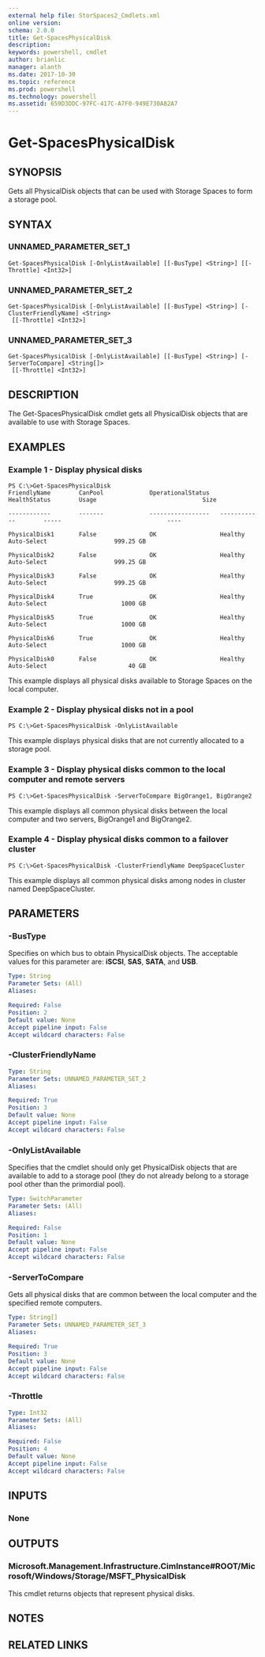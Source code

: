 ```yaml
---
external help file: StorSpaces2_Cmdlets.xml
online version: 
schema: 2.0.0
title: Get-SpacesPhysicalDisk
description: 
keywords: powershell, cmdlet
author: brianlic
manager: alanth
ms.date: 2017-10-30
ms.topic: reference
ms.prod: powershell
ms.technology: powershell
ms.assetid: 659D3DDC-97FC-417C-A7F0-949E730A82A7
---
```


# Get-SpacesPhysicalDisk

## SYNOPSIS
Gets all PhysicalDisk objects that can be used with Storage Spaces to form a storage pool.

## SYNTAX

### UNNAMED_PARAMETER_SET_1
```
Get-SpacesPhysicalDisk [-OnlyListAvailable] [[-BusType] <String>] [[-Throttle] <Int32>]
```

### UNNAMED_PARAMETER_SET_2
```
Get-SpacesPhysicalDisk [-OnlyListAvailable] [[-BusType] <String>] [-ClusterFriendlyName] <String>
 [[-Throttle] <Int32>]
```

### UNNAMED_PARAMETER_SET_3
```
Get-SpacesPhysicalDisk [-OnlyListAvailable] [[-BusType] <String>] [-ServerToCompare] <String[]>
 [[-Throttle] <Int32>]
```

## DESCRIPTION
The Get-SpacesPhysicalDisk cmdlet gets all PhysicalDisk objects that are available to use with Storage Spaces.

## EXAMPLES

### Example 1 - Display physical disks
```
PS C:\>Get-SpacesPhysicalDisk
FriendlyName        CanPool             OperationalStatus   HealthStatus        Usage                              Size

------------        -------             -----------------   ------------        -----                              ----

PhysicalDisk1       False               OK                  Healthy             Auto-Select                   999.25 GB

PhysicalDisk2       False               OK                  Healthy             Auto-Select                   999.25 GB

PhysicalDisk3       False               OK                  Healthy             Auto-Select                   999.25 GB

PhysicalDisk4       True                OK                  Healthy             Auto-Select                     1000 GB

PhysicalDisk5       True                OK                  Healthy             Auto-Select                     1000 GB

PhysicalDisk6       True                OK                  Healthy             Auto-Select                     1000 GB

PhysicalDisk0       False               OK                  Healthy             Auto-Select                       40 GB
```

This example displays all physical disks available to Storage Spaces on the local computer.

### Example 2 - Display physical disks not in a pool
```
PS C:\>Get-SpacesPhysicalDisk -OnlyListAvailable
```

This example displays physical disks that are not currently allocated to a storage pool.

### Example 3 - Display physical disks common to the local computer and remote servers
```
PS C:\>Get-SpacesPhysicalDisk -ServerToCompare BigOrange1, BigOrange2
```

This example displays all common physical disks between the local computer and two servers, BigOrange1 and BigOrange2.

### Example 4 - Display physical disks common to a failover cluster
```
PS C:\>Get-SpacesPhysicalDisk -ClusterFriendlyName DeepSpaceCluster
```

This example displays all common physical disks among nodes in cluster named DeepSpaceCluster.

## PARAMETERS

### -BusType
Specifies on which bus to obtain PhysicalDisk objects.
The acceptable values for this parameter are: **iSCSI**, **SAS**, **SATA**, and **USB**.

```yaml
Type: String
Parameter Sets: (All)
Aliases: 

Required: False
Position: 2
Default value: None
Accept pipeline input: False
Accept wildcard characters: False
```

### -ClusterFriendlyName
```yaml
Type: String
Parameter Sets: UNNAMED_PARAMETER_SET_2
Aliases: 

Required: True
Position: 3
Default value: None
Accept pipeline input: False
Accept wildcard characters: False
```

### -OnlyListAvailable
Specifies that the cmdlet should only get PhysicalDisk objects that are available to add to a storage pool (they do not already belong to a storage pool other than the primordial pool).

```yaml
Type: SwitchParameter
Parameter Sets: (All)
Aliases: 

Required: False
Position: 1
Default value: None
Accept pipeline input: False
Accept wildcard characters: False
```

### -ServerToCompare
Gets all physical disks that are common between the local computer and the specified remote computers.

```yaml
Type: String[]
Parameter Sets: UNNAMED_PARAMETER_SET_3
Aliases: 

Required: True
Position: 3
Default value: None
Accept pipeline input: False
Accept wildcard characters: False
```

### -Throttle
```yaml
Type: Int32
Parameter Sets: (All)
Aliases: 

Required: False
Position: 4
Default value: None
Accept pipeline input: False
Accept wildcard characters: False
```

## INPUTS

### None

## OUTPUTS

### Microsoft.Management.Infrastructure.CimInstance#ROOT/Microsoft/Windows/Storage/MSFT_PhysicalDisk
This cmdlet returns objects that represent physical disks.

## NOTES

## RELATED LINKS

